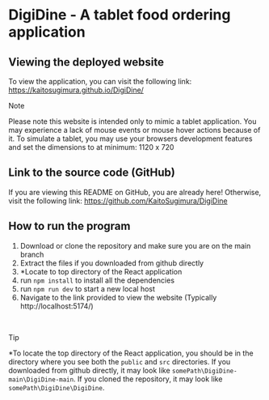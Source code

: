 # DigiDine - A tablet food ordering application
## Viewing the deployed website
To view the application, you can visit the following link: https://kaitosugimura.github.io/DigiDine/
> [!NOTE]  
> Please note this website is intended only to mimic a tablet application.
> You may experience a lack of mouse events or mouse hover actions because of it.
> To simulate a tablet, you may use your browsers development features and set the dimensions to at minimum: 1120 x 720

## Link to the source code (GitHub)
If you are viewing this README on GitHub, you are already here!
Otherwise, visit the following link: https://github.com/KaitoSugimura/DigiDine

## How to run the program
1. Download or clone the repository and make sure you are on the main branch
2. Extract the files if you downloaded from github directly
3. *Locate to top directory of the React application
5. run `npm install` to install all the dependencies 
6. run `npm run dev` to start a new local host
7. Navigate to the link provided to view the website (Typically http://localhost:5174/)
<br/>

> [!TIP]
> *To locate the top directory of the React application, you should be in the directory where you see both the `public` and `src` directories.
> If you downloaded from github directly, it may look like `somePath\DigiDine-main\DigiDine-main`.
> If you cloned the repository, it may look like `somePath\DigiDine\DigiDine`.
